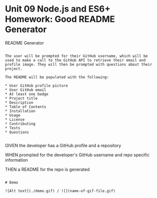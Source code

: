 # Unit 09 Node.js and ES6+ Homework: Good README Generator
README Generator
```

The user will be prompted for their GitHub username, which will be used to make a call to the GitHub API to retrieve their email and profile image. They will then be prompted with questions about their project.

The README will be populated with the following:

* User GitHub profile picture 
* User GitHub email
* At least one badge
* Project title
* Description
* Table of Contents
* Installation
* Usage
* License
* Contributing
* Tests
* Questions


```
GIVEN the developer has a GitHub profile and a repository

WHEN prompted for the developer's GitHub username and repo specific information

THEN a README for the repo is generated
```

# Demo

![Alt text](./demo.gif) / ![](name-of-gif-file.gif)
